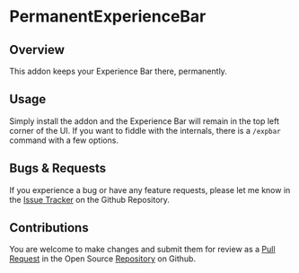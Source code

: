 # PermanentExperienceBar

Overview
--------

This addon keeps your Experience Bar there, permanently.

Usage
-------

Simply install the addon and the Experience Bar will remain in the top left corner of the UI.  If you want to fiddle with the internals, there is a `/expbar` command with a few options.

Bugs & Requests
---------------

If you experience a bug or have any feature requests, please let me know in the [Issue Tracker](https://github.com/alexgurrola/PermanentExperienceBar/issues) on the Github Repository.

Contributions
-------------

You are welcome to make changes and submit them for review as a [Pull Request](https://github.com/alexgurrola/PermanentExperienceBar/pulls) in the Open Source [Repository](https://github.com/alexgurrola/PermanentExperienceBar) on Github.
